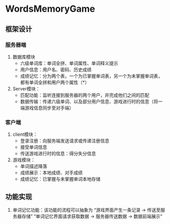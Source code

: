 # WordsMemoryGame
## 框架设计
### 服务器端
1. 数据库模块
    - 六级单词库：单词全拼、单词属性、单词释义提示
    - 用户信息：用户名、密码、历史成绩
    - 成绩记忆：分为两个表，一个为已掌握单词表，另一个为未掌握单词表，都有单词全拼和用户两个属性（*）
2. Server模块：
    - 匹配功能：监听连接到服务器的两个用户，并完成他们之间的匹配
    - 数据传输：传递六级单词、以及部分用户信息、游戏进行时的信息（将一端游戏信息同步至对手端）

### 客户端
1. client模块：
    - 登录注册：向服务端发送请求或传递注册信息
    - 接受单词信息
    - 传送游戏进行时的信息：得分失分信息
2. 游戏模块：
    - 单词描述降落
    - 成绩展示：本地成绩、对手成绩
    - 成绩记忆：已掌握与未掌握单词本地存储
   
## 功能实现
1. 单词记忆功能：该功能的流程可以抽象为
   “游戏界面产生一条记录 -> 传送至服务器存储”
   “单词记忆界面请求获取数据 -> 服务器传送数据 -> 数据前端展示”